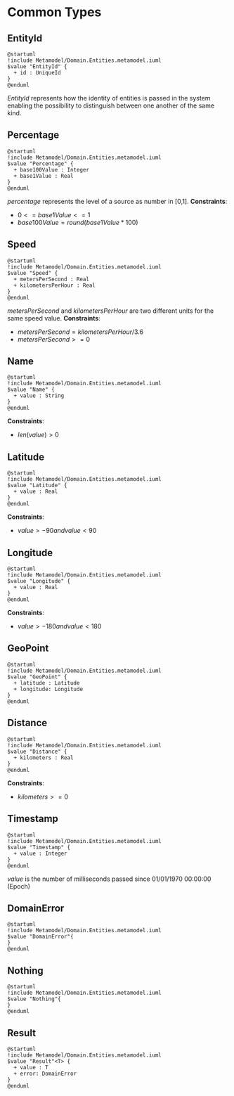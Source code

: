 # Common Types

## EntityId
```plantuml
@startuml
!include Metamodel/Domain.Entities.metamodel.iuml
$value "EntityId" {
  + id : UniqueId
}
@enduml
```

_EntityId_ represents how the identity of entities is passed in the system enabling the possibility to distinguish between one another of the same kind.

## Percentage
```plantuml
@startuml
!include Metamodel/Domain.Entities.metamodel.iuml
$value "Percentage" {
  + base100Value : Integer
  + base1Value : Real
}
@enduml
```

_percentage_ represents the level of a source as number in [0,1].
**Constraints**:

- $0 <= base1Value <= 1$
- $base100Value = round(base1Value * 100)$


## Speed
```plantuml
@startuml
!include Metamodel/Domain.Entities.metamodel.iuml
$value "Speed" {
  + metersPerSecond : Real
  + kilometersPerHour : Real
}
@enduml
```

_metersPerSecond_ and _kilometersPerHour_ are two different units for the same speed value.
**Constraints**:

- $metersPerSecond = kilometersPerHour / 3.6$
- $metersPerSecond >= 0$


## Name
```plantuml
@startuml
!include Metamodel/Domain.Entities.metamodel.iuml
$value "Name" {
  + value : String
}
@enduml
```

**Constraints**:

- $len(value) > 0$

## Latitude
```plantuml
@startuml
!include Metamodel/Domain.Entities.metamodel.iuml
$value "Latitude" {
  + value : Real
}
@enduml
```

**Constraints**:

- $value > -90 and value < 90$


## Longitude
```plantuml
@startuml
!include Metamodel/Domain.Entities.metamodel.iuml
$value "Longitude" {
  + value : Real
}
@enduml
```

**Constraints**:

- $value > -180 and value < 180$

## GeoPoint
```plantuml
@startuml
!include Metamodel/Domain.Entities.metamodel.iuml
$value "GeoPoint" {
  + latitude : Latitude
  + longitude: Longitude
}
@enduml
```

## Distance
```plantuml
@startuml
!include Metamodel/Domain.Entities.metamodel.iuml
$value "Distance" {
  + kilometers : Real
}
@enduml
```

**Constraints**:

- $kilometers >= 0$


## Timestamp
```plantuml
@startuml
!include Metamodel/Domain.Entities.metamodel.iuml
$value "Timestamp" {
  + value : Integer
}
@enduml
```

_value_ is the number of milliseconds passed since 01/01/1970 00:00:00 (Epoch)

## DomainError
```plantuml
@startuml
!include Metamodel/Domain.Entities.metamodel.iuml
$value "DomainError"{
}
@enduml
```

## Nothing
```plantuml
@startuml
!include Metamodel/Domain.Entities.metamodel.iuml
$value "Nothing"{
}
@enduml
```

## Result
```plantuml
@startuml
!include Metamodel/Domain.Entities.metamodel.iuml
$value "Result"<T> {
  + value : T
  + error: DomainError
}
@enduml
```

